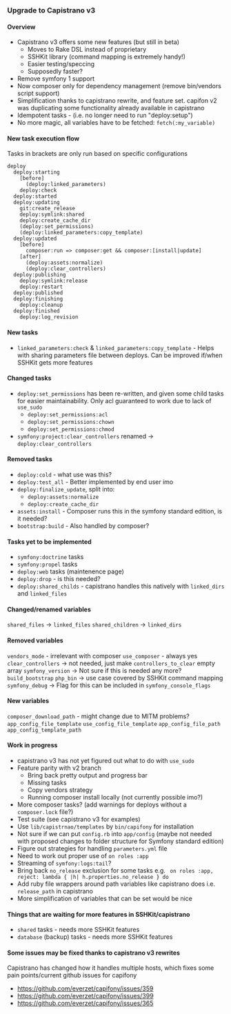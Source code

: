 ### Upgrade to Capistrano v3

#### Overview
* Capistrano v3 offers some new features (but still in beta)
  * Moves to Rake DSL instead of proprietary
  * SSHKit library (command mapping is extremely handy!)
  * Easier testing/speccing
  * Supposedly faster?
* Remove symfony 1 support
* Now composer only for dependency management (remove bin/vendors script support)
* Simplification thanks to capistrano rewrite, and feature set. capifon v2 was
  duplicating some functionality already available in capistrano
* Idempotent tasks - (i.e. no longer need to run "deploy:setup")
* No more magic, all variables have to be fetched: `fetch(:my_variable)`

#### New task execution flow
Tasks in brackets are only run based on specific configurations

```
deploy
  deploy:starting
    [before]
      (deploy:linked_parameters)
    deploy:check
  deploy:started
  deploy:updating
    git:create_release
    deploy:symlink:shared
    deploy:create_cache_dir
    (deploy:set_permissions)
    (deploy:linked_parameters:copy_template)
  deploy:updated
    [before]
      composer:run => composer:get && composer:[install|update]
    [after]
      (deploy:assets:normalize)
      (deploy:clear_controllers)
  deploy:publishing
    deploy:symlink:release
    deploy:restart
  deploy:published
  deploy:finishing
    deploy:cleanup
  deploy:finished
    deploy:log_revision
```

#### New tasks
* `linked_parameters:check` & `linked_parameters:copy_template`  - Helps with
  sharing parameters file between deploys. Can be improved if/when SSHKit gets
  more features

#### Changed tasks
* `deploy:set_permissions` has been re-written, and given some child tasks
  for easier maintainability. Only acl guaranteed to work due to lack of
  `use_sudo`
  - `deploy:set_permissions:acl`
  - `deploy:set_permissions:chown`
  - `deploy:set_permissions:chmod`
* `symfony:project:clear_controllers` renamed -> `deploy:clear_controllers`

#### Removed tasks
* `deploy:cold` - what use was this?
* `deploy:test_all` - Better implemented by end user imo
* `deploy:finalize_update`, split into:
  - `deploy:assets:normalize`
  - `deploy:create_cache_dir`
* `assets:install` - Composer runs this in the symfony standard edition, is it
  needed?
* `bootstrap:build` - Also handled by composer?

#### Tasks yet to be implemented
* `symfony:doctrine` tasks
* `symfony:propel` tasks
* `deploy:web` tasks (maintenence page)
* `deploy:drop` - is this needed?
* `deploy:shared_childs` - capistrano handles this natively with `linked_dirs` and `linked_files`

#### Changed/renamed variables
`shared_files` -> `linked_files`
`shared_children` -> `linked_dirs`

#### Removed variables
`vendors_mode` - irrelevant with composer
`use_composer` - always yes
`clear_controllers` -> not needed, just make `controllers_to_clear` empty array
`symfony_version` -> Not sure if this is needed any more?
`build_bootstrap`
`php_bin` -> use case covered by SSHKit command mapping
`symfony_debug` -> Flag for this can be included in `symfony_console_flags`

#### New variables
`composer_download_path` - might change due to MITM problems?
`app_config_file_template`
`use_config_file_template`
`app_config_file_path`
`app_config_template_path`

#### Work in progress
* capistrano v3 has not yet figured out what to do with `use_sudo`
* Feature parity with v2 branch
  * Bring back pretty output and progress bar
  * Missing tasks
  * Copy vendors strategy
  * Running composer install locally (not currently possible imo?)
* More composer tasks? (add warnings for deploys without a `composer.lock` file?)
* Test suite (see capistrano v3 for examples)
* Use `lib/capistrnao/templates` by `bin/capifony` for installation
* Not sure if we can put `config.rb` into `app/config` (maybe not needed with
  proposed changes to folder structure for Symfony standard edition)
* Figure out strategies for handling `parameters.yml` file
* Need to work out proper use of `on roles :app`
* Streaming of `symfony:logs:tail`?
* Bring back `no_release` exclusion for some tasks e.g. ` on roles :app, reject: lambda { |h| h.properties.no_release } do`
* Add ruby file wrappers around path variables like capistrano does i.e. `release_path` in capistrano
* More simplification of variables that can be set would be nice

#### Things that are waiting for more features in SSHKit/capistrano
* `shared` tasks - needs more SSHKit features
* `database` (backup) tasks - needs more SSHKit features

#### Some issues may be fixed thanks to capistrano v3 rewrites

Capistrano has changed how it handles multiple hosts, which fixes
some pain points/current github issues for capifony

* https://github.com/everzet/capifony/issues/359
* https://github.com/everzet/capifony/issues/399
* https://github.com/everzet/capifony/issues/365
